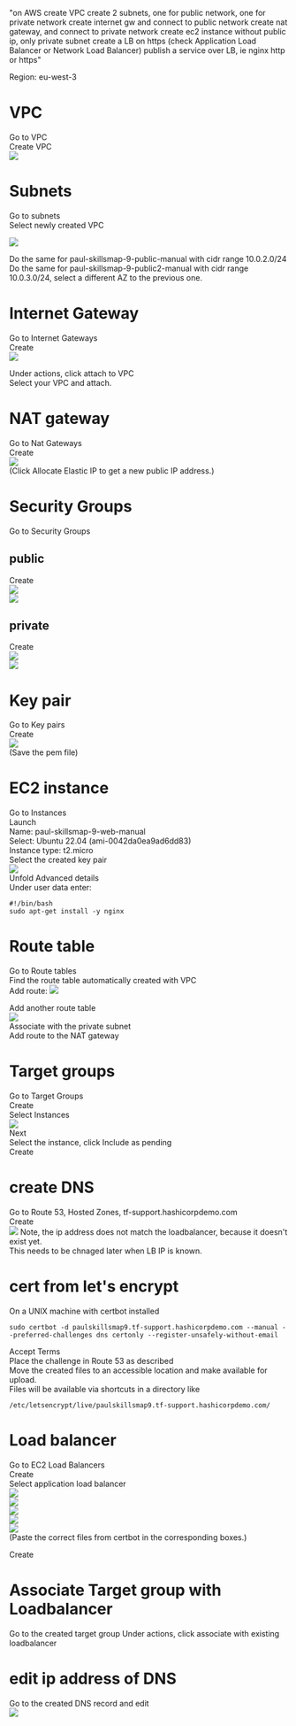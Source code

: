 "on AWS
create VPC
create 2 subnets, one for public network, one for private network
create internet gw and connect to public network
create nat gateway, and connect to private network
create ec2 instance without public ip, only private subnet
create a LB on https (check Application Load Balancer or Network Load Balancer)
publish a service over LB, ie nginx http or https"

Region: eu-west-3

# VPC
Go to VPC  
Create VPC  
![](media/2022-06-02-13-52-36.png)  


# Subnets
Go to subnets  
Select newly created VPC  

![](media/2022-06-02-13-55-46.png)  

Do the same for paul-skillsmap-9-public-manual with cidr range 10.0.2.0/24  
Do the same for paul-skillsmap-9-public2-manual with cidr range 10.0.3.0/24, select a different AZ to the previous one.  


# Internet Gateway
Go to Internet Gateways  
Create  
![](media/2022-06-02-13-59-10.png)  

 Under actions, click attach to VPC  
 Select your VPC and attach.  

 # NAT gateway
 Go to Nat Gateways  
 Create  
![](media/2022-06-08-16-53-41.png)    
 (Click Allocate Elastic IP to get a new public IP address.)  


# Security Groups
Go to Security Groups  
## public
Create  
![](media/2022-06-02-14-22-29.png)    
![](media/2022-06-02-14-21-48.png)  
## private
Create  
![](media/2022-06-02-14-26-06.png)  
![](media/2022-06-02-14-25-47.png)  


# Key pair
Go to Key pairs  
Create  
![](media/2022-06-02-14-17-07.png)  
(Save the pem file)


# EC2 instance
Go to Instances  
Launch   
  Name: paul-skillsmap-9-web-manual  
  Select: Ubuntu 22.04 (ami-0042da0ea9ad6dd83)  
  Instance type: t2.micro  
Select the created key pair  
![](media/2022-06-02-14-28-17.png)  
Unfold Advanced details  
Under user data enter:
```
#!/bin/bash
sudo apt-get install -y nginx
```

# Route table
Go to Route tables  
Find the route table automatically created with VPC  
Add route:
![](media/2022-06-02-14-43-24.png)  

Add another route table  
![](media/2022-06-08-15-58-40.png)  
Associate with the private subnet  
Add route to the NAT gateway  

# Target groups  
Go to Target Groups  
Create  
Select Instances  
![](media/2022-06-02-14-47-37.png)  
Next  
Select the instance, click Include as pending  
Create  


# create DNS
Go to  Route 53, Hosted Zones, tf-support.hashicorpdemo.com  
Create  
![](media/2022-06-08-13-58-09.png)
Note, the ip address does not match the loadbalancer, because it doesn't exist yet.  
This needs to be chnaged later when LB IP is known.  

# cert from let's encrypt
On a UNIX machine with certbot installed
```
sudo certbot -d paulskillsmap9.tf-support.hashicorpdemo.com --manual --preferred-challenges dns certonly --register-unsafely-without-email
```
Accept Terms  
Place the challenge in Route 53 as described  
Move the created files to an accessible location and make available for upload.  
Files will be available via shortcuts in a directory like 
```
/etc/letsencrypt/live/paulskillsmap9.tf-support.hashicorpdemo.com/
```

# Load balancer
Go to EC2 Load Balancers  
Create  
Select application load balancer  
![](media/2022-06-02-14-44-27.png)  
![](media/2022-06-08-14-14-17.png)  
![](media/2022-06-08-14-15-18.png)  
![](media/2022-06-08-14-16-31.png)  
![](media/2022-06-08-14-17-07.png)  
(Paste the correct files from certbot in the corresponding boxes.)  

Create  

# Associate Target group with Loadbalancer
Go to the created target group
Under actions, click associate with existing loadbalancer  

# edit ip address of DNS
Go to the created DNS record and edit  
![](media/2022-06-08-14-27-44.png)  

